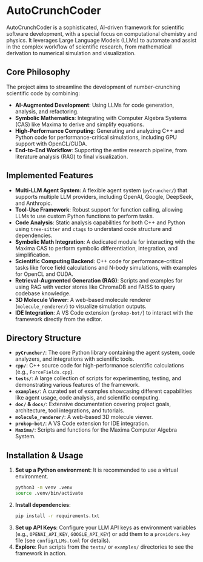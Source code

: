 # AutoCrunchCoder

AutoCrunchCoder is a sophisticated, AI-driven framework for scientific software development, with a special focus on computational chemistry and physics. It leverages Large Language Models (LLMs) to automate and assist in the complex workflow of scientific research, from mathematical derivation to numerical simulation and visualization.

## Core Philosophy

The project aims to streamline the development of number-crunching scientific code by combining:
- **AI-Augmented Development**: Using LLMs for code generation, analysis, and refactoring.
- **Symbolic Mathematics**: Integrating with Computer Algebra Systems (CAS) like Maxima to derive and simplify equations.
- **High-Performance Computing**: Generating and analyzing C++ and Python code for performance-critical simulations, including GPU support with OpenCL/CUDA.
- **End-to-End Workflow**: Supporting the entire research pipeline, from literature analysis (RAG) to final visualization.

## Implemented Features

- **Multi-LLM Agent System**: A flexible agent system (`pyCruncher/`) that supports multiple LLM providers, including OpenAI, Google, DeepSeek, and Anthropic.
- **Tool-Use Framework**: Robust support for function calling, allowing LLMs to use custom Python functions to perform tasks.
- **Code Analysis**: Static analysis capabilities for both C++ and Python using `tree-sitter` and `ctags` to understand code structure and dependencies.
- **Symbolic Math Integration**: A dedicated module for interacting with the Maxima CAS to perform symbolic differentiation, integration, and simplification.
- **Scientific Computing Backend**: C++ code for performance-critical tasks like force field calculations and N-body simulations, with examples for OpenCL and CUDA.
- **Retrieval-Augmented Generation (RAG)**: Scripts and examples for using RAG with vector stores like ChromaDB and FAISS to query codebase knowledge.
- **3D Molecule Viewer**: A web-based molecule renderer (`molecule_renderer/`) to visualize simulation outputs.
- **IDE Integration**: A VS Code extension (`prokop-bot/`) to interact with the framework directly from the editor.

## Directory Structure

*   **`pyCruncher/`**: The core Python library containing the agent system, code analyzers, and integrations with scientific tools.
*   **`cpp/`**: C++ source code for high-performance scientific calculations (e.g., `ForceFields.cpp`).
*   **`tests/`**: A large collection of scripts for experimenting, testing, and demonstrating various features of the framework.
*   **`examples/`**: A curated set of examples showcasing different capabilities like agent usage, code analysis, and scientific computing.
*   **`doc/` & `docs/`**: Extensive documentation covering project goals, architecture, tool integrations, and tutorials.
*   **`molecule_renderer/`**: A web-based 3D molecule viewer.
*   **`prokop-bot/`**: A VS Code extension for IDE integration.
*   **`Maxima/`**: Scripts and functions for the Maxima Computer Algebra System.

## Installation & Usage

1.  **Set up a Python environment**: It is recommended to use a virtual environment.
    ```bash
    python3 -m venv .venv
    source .venv/bin/activate
    ```
2.  **Install dependencies**:
    ```bash
    pip install -r requirements.txt
    ```
3.  **Set up API Keys**: Configure your LLM API keys as environment variables (e.g., `OPENAI_API_KEY`, `GOOGLE_API_KEY`) or add them to a `providers.key` file (see `config/LLMs.toml` for details).
4.  **Explore**: Run scripts from the `tests/` or `examples/` directories to see the framework in action.